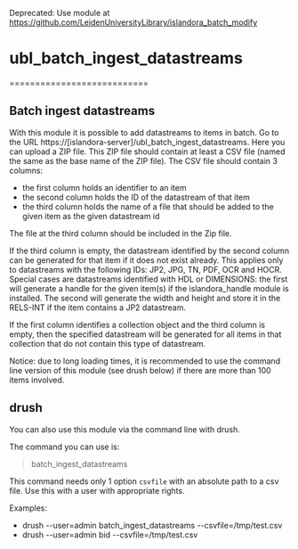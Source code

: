 Deprecated: Use module at https://github.com/LeidenUniversityLibrary/islandora_batch_modify


# ubl_batch_ingest_datastreams
===========================

## Batch ingest datastreams

With this module it is possible to add datastreams to items in batch.
Go to the URL https://[islandora-server]/ubl_batch_ingest_datastreams. Here you can upload a ZIP file. This ZIP file should contain at least a CSV file (named the same as the base name of the ZIP file). The CSV file should contain 3 columns:
 - the first column holds an identifier to an item
 - the second column holds the ID of the datastream of that item
 - the third column holds the name of a file that should be added to the given item as the given datastream id

The file at the third column should be included in the Zip file.

If the third column is empty, the datastream identified by the second column can be generated for that item if it does not exist already. This applies only to datastreams with the following IDs: JP2, JPG, TN, PDF, OCR and HOCR. 
Special cases are datastreams identified with HDL or DIMENSIONS: the first will generate a handle for the given item(s) if the islandora_handle module is installed. The second will generate the width and height and store it in the RELS-INT if the item contains a JP2 datastream.

If the first column identifies a collection object and the third column is empty, then the specified datastream will be generated for all items in that collection that do not contain this type of datastream.

Notice: due to long loading times, it is recommended to use the command line version of this module (see drush below) if there are more than 100 items involved.


## drush

You can also use this module via the command line with drush.

The command you can use is:

> batch_ingest_datastreams

This command needs only 1 option `csvfile` with an absolute path to a csv file.
Use this with a user with appropriate rights.


Examples:

 - drush --user=admin batch_ingest_datastreams --csvfile=/tmp/test.csv
 - drush --user=admin bid --csvfile=/tmp/test.csv
